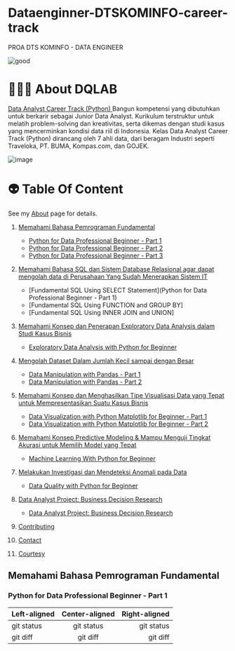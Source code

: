 # Dataenginner-DTSKOMINFO-career-track
PROA DTS KOMINFO - DATA ENGINEER

![good](https://user-images.githubusercontent.com/38604611/158108791-d069fabc-c336-4388-8d01-a0ea0bbd0200.png)

# 👨🏻‍💻 About DQLAB
[Data Analyst Career Track (Python) ](https://academy.dqlab.id/main/track/67 )
Bangun kompetensi yang dibutuhkan untuk berkarir sebagai Junior Data Analyst. Kurikulum terstruktur untuk melatih problem-solving dan kreativitas, serta dikemas dengan studi kasus yang mencerminkan kondisi data riil di Indonesia. Kelas Data Analyst Career Track (Python) dirancang oleh 7 ahli data, dari beragam Industri
seperti Traveloka, PT. BUMA, Kompas.com, dan GOJEK.

![image](https://user-images.githubusercontent.com/38604611/158110295-05b628df-2e0f-4765-99fc-3f4a83041c37.png)

# 👽 Table Of Content

See my [About](/Memahami_Bahasa_Pemrograman_Fundamental/) page for details.   



1. [Memahami Bahasa Pemrograman Fundamental](/Python_for_Data_Professional_Beginner_-_Part_1/)
   - [Python for Data Professional Beginner - Part 1](https://github.com/mqathafi/dataenginner-DTSKOMINFO-career-track/README.md)
   - [Python for Data Professional Beginner - Part 2](https://github.com/mqathafi/dataenginner-DTSKOMINFO-career-track)
   - [Python for Data Professional Beginner - Part 3](https://github.com/mqathafi/dataenginner-DTSKOMINFO-career-track)
  
  
 2. [Memahami Bahasa SQL dan Sistem Database Relasional agar dapat mengolah data di Perusahaan Yang Sudah Menerapkan Sistem IT](https://academy.dqlab.id/main/track/67 )
     - [Fundamental SQL Using SELECT Statement](Python for Data Professional Beginner - Part 1)
     - [Fundamental SQL Using FUNCTION and GROUP BY]
     - [Fundamental SQL Using INNER JOIN and UNION]
   
  
 3. [Memahami Konsep dan Penerapan Exploratory Data Analysis dalam Studi Kasus Bisnis](https://github.com/mqathafi/dataenginner-DTSKOMINFO-career-track/edit/main/README.md)
    - [Exploratory Data Analysis with Python for Beginner](https://github.com/mqathafi/dataenginner-DTSKOMINFO-career-track/edit/main/README.md)


 4. [Mengolah Dataset Dalam Jumlah Kecil sampai dengan Besar](https://github.com/mqathafi/dataenginner-DTSKOMINFO-career-track/edit/main/README.md)
    - [Data Manipulation with Pandas - Part 1](https://github.com/mqathafi/dataenginner-DTSKOMINFO-career-track/edit/main/README.md)
    - [Data Manipulation with Pandas - Part 2](https://github.com/mqathafi/dataenginner-DTSKOMINFO-career-track/edit/main/README.md)
  
 5. [Memahami Konsep dan Menghasilkan Tipe Visualisasi Data yang Tepat untuk Mempresentasikan Suatu Kasus Bisnis](https://github.com/mqathafi/dataenginner-DTSKOMINFO-career-track/edit/main/README.md)
    - [Data Visualization with Python Matplotlib for Beginner - Part 1](https://github.com/mqathafi/dataenginner-DTSKOMINFO-career-track/edit/main/README.md)
    - [Data Visualization with Python Matplotlib for Beginner - Part 2](https://github.com/mqathafi/dataenginner-DTSKOMINFO-career-track/edit/main/README.md)
  
 6. [Memahami Konsep Predictive Modeling & Mampu Menguji Tingkat Akurasi untuk Memilih Model yang Tepat](https://github.com/mqathafi/dataenginner-DTSKOMINFO-career-track/edit/main/README.md)
     - [Machine Learning With Python for Beginner](https://github.com/mqathafi/dataenginner-DTSKOMINFO-career-track/edit/main/README.md)
  
 7. [Melakukan Investigasi dan Mendeteksi Anomali pada Data](https://github.com/mqathafi/dataenginner-DTSKOMINFO-career-track/edit/main/README.md)
     - [Data Quality with Python for Beginner](https://github.com/mqathafi/dataenginner-DTSKOMINFO-career-track/edit/main/README.md)
  
 8. [Data Analyst Project: Business Decision Research](https://github.com/mqathafi/dataenginner-DTSKOMINFO-career-track/edit/main/README.md)
     - [Data Analyst Project: Business Decision Research](https://github.com/mqathafi/dataenginner-DTSKOMINFO-career-track/edit/main/README.md)
  
 9. [Contributing](https://github.com/mqathafi/dataenginner-DTSKOMINFO-career-track/edit/main/README.md)
  
 10. [Contact](https://github.com/mqathafi/dataenginner-DTSKOMINFO-career-track/edit/main/README.md)
  
 11. [Courtesy](https://github.com/mqathafi/dataenginner-DTSKOMINFO-career-track/edit/main/README.md)
  
  
  
 ## Memahami Bahasa Pemrograman Fundamental
 
 ### Python for Data Professional Beginner - Part 1


  
  | Left-aligned | Center-aligned | Right-aligned |
| :---         |     :---:      |          ---: |
| git status   | git status     | git status    |
| git diff     | git diff       | git diff      |
  
  


